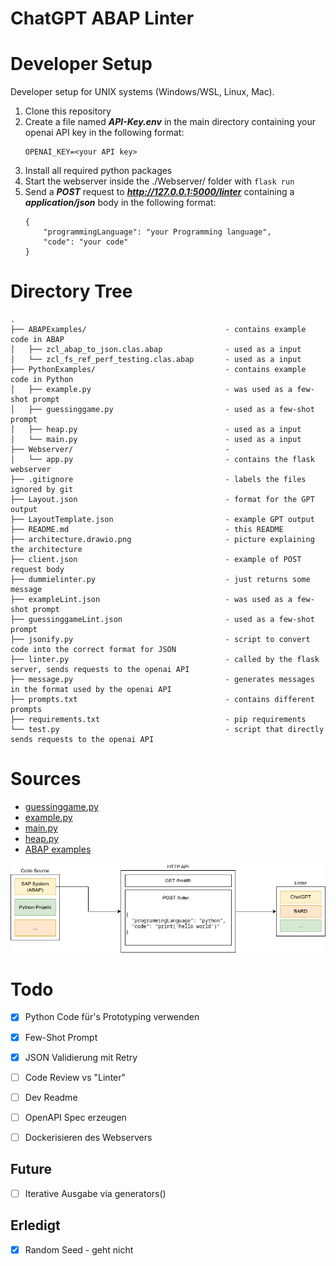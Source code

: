 # ChatGPT ABAP Linter

# Developer Setup

Developer setup for UNIX systems (Windows/WSL, Linux, Mac).

1. Clone this repository
2. Create a file named ***API-Key.env*** in the main directory containing your openai API key in the following format:
    ```
    OPENAI_KEY=<your API key>
    ```
3. Install all required python packages
4. Start the webserver inside the ./Webserver/ folder with `flask run`
5. Send a ***POST*** request to ***http://127.0.0.1:5000/linter*** containing a ***application/json*** body in the following format:
    ```
    {
        "programmingLanguage": "your Programming language",
        "code": "your code"
    }
    ```


# Directory Tree
```
.
├── ABAPExamples/                               - contains example code in ABAP
│   ├── zcl_abap_to_json.clas.abap              - used as a input
│   └── zcl_fs_ref_perf_testing.clas.abap       - used as a input
├── PythonExamples/                             - contains example code in Python
│   ├── example.py                              - was used as a few-shot prompt
│   ├── guessinggame.py                         - used as a few-shot prompt
│   ├── heap.py                                 - used as a input
│   └── main.py                                 - used as a input
├── Webserver/                                  - 
│   └── app.py                                  - contains the flask webserver
├── .gitignore                                  - labels the files ignored by git
├── Layout.json                                 - format for the GPT output
├── LayoutTemplate.json                         - example GPT output
├── README.md                                   - this README
├── architecture.drawio.png                     - picture explaining the architecture 
├── client.json                                 - example of POST request body
├── dummielinter.py                             - just returns some message
├── exampleLint.json                            - was used as a few-shot prompt
├── guessinggameLint.json                       - used as a few-shot prompt
├── jsonify.py                                  - script to convert code into the correct format for JSON
├── linter.py                                   - called by the flask server, sends requests to the openai API
├── message.py                                  - generates messages in the format used by the openai API
├── prompts.txt                                 - contains different prompts
├── requirements.txt                            - pip requirements
└── test.py                                     - script that directly sends requests to the openai API
```

# Sources

- [guessinggame.py](https://codereview.stackexchange.com/questions/286118/guessing-game-in-python-which-uses-a-while-loop-with-3-guesses,)
- [example.py](https://www.codingem.com/python-linter/)
- [main.py](https://pythongeeks.org/python-calculator/)
- [heap.py](https://www.geeksforgeeks.org/python-program-for-heap-sort/)
- [ABAP examples](https://github.com/SAP-samples/abap-oo-basics)


![](architecture.drawio.png)

# Todo

- [x] Python Code für's Prototyping verwenden
- [x] Few-Shot Prompt
- [x] JSON Validierung mit Retry

- [ ] Code Review vs "Linter"
- [ ] Dev Readme
- [ ] OpenAPI Spec erzeugen
- [ ] Dockerisieren des Webservers

## Future

- [ ] Iterative Ausgabe via generators()

## Erledigt

- [x] Random Seed - geht nicht
